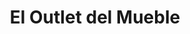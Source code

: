 ---
title: "El Outlet del Mueble"
url: /ciudad-autonoma-de-buenos-aires/el-outlet-del-mueble-avenida-eva-peron/
shop: muebles
---